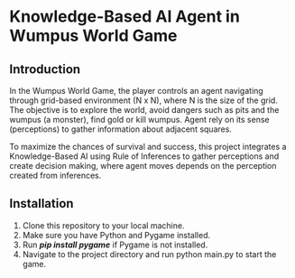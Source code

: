 # Knowledge-Based AI Agent in Wumpus World Game

## Introduction
In the Wumpus World Game, the player controls an agent navigating through grid-based environment (N x N), where N is the size of the grid. The objective is to explore the world, avoid dangers such as pits and the wumpus (a monster), find gold or kill wumpus. Agent rely on its sense (perceptions) to gather information about adjacent squares.

To maximize the chances of survival and success, this project integrates a Knowledge-Based AI using Rule of Inferences to gather perceptions and create decision making, where agent moves depends on the perception created from inferences.

## Installation
1. Clone this repository to your local machine.
2. Make sure you have Python and Pygame installed.
3. Run **_pip install pygame_** if Pygame is not installed.
4. Navigate to the project directory and run python main.py to start the game.
